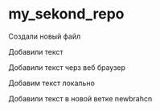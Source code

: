 ﻿# my_sekond_repo
Создали новый файл

Добавили текст

Добавили текст черз веб браузер

Добавим текст локально

Добавили текст в новой ветке newbrahcn
